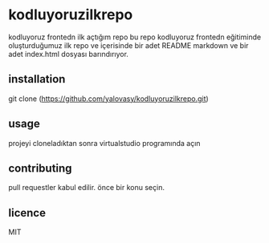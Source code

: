 # kodluyoruzilkrepo
kodluyoruz frontedn ilk açtığım repo
bu repo kodluyoruz frontedn eğitiminde oluşturduğumuz ilk repo ve içerisinde bir adet README markdown ve bir adet index.html dosyası barındırıyor.
## installation
git clone (https://github.com/yalovasy/kodluyoruzilkrepo.git)
## usage
projeyi cloneladıktan sonra virtualstudio programında açın
## contributing
pull requestler kabul edilir. önce bir konu seçin.
## licence 
MIT

